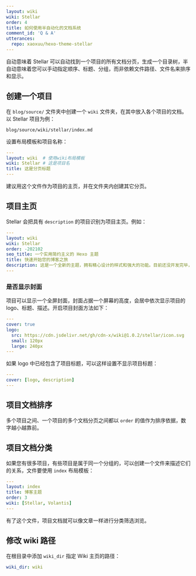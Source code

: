 ```yaml
---
layout: wiki
wiki: Stellar
order: 4
title: 如何使用半自动化的文档系统
comment_id: 'Q & A'
utterances:
  repo: xaoxuu/hexo-theme-stellar
---
```


自动意味着 Stellar 可以自动找到一个项目的所有文档分页，生成一个目录树，半自动意味着您可以手动指定顺序、标题、分组，而非依赖文件路径、文件名来排序和显示。

## 创建一个项目

在 `blog/source/` 文件夹中创建一个 `wiki` 文件夹，在其中放入各个项目的文档。以 Stellar 项目为例：

```
blog/source/wiki/stellar/index.md
```

设置布局模板和项目名称：

```yaml blog/source/wiki/stellar/index.md
---
layout: wiki  # 使用wiki布局模板
wiki: Stellar # 这是项目名
title: 这是分页标题
---
```

建议用这个文件作为项目的主页，并在文件夹内创建其它分页。

## 项目主页

Stellar 会把具有 `description` 的项目识别为项目主页。例如：

```yaml blog/source/wiki/stellar/index.md
---
layout: wiki
wiki: Stellar
order: -202102
seo_title: 一个实用简约主义的 Hexo 主题
title: 快速开始您的博客之旅
description: 这是一个全新的主题，拥有精心设计的样式和强大的功能。目前还没开发完毕，旧的文章正在逐步迁移至新主题。
---
```

### 是否显示封面

项目可以显示一个全屏封面，封面占据一个屏幕的高度，会居中依次显示项目的 logo、标题、描述。开启项目封面方法如下：

```yaml blog/source/wiki/stellar/index.md
---
cover: true
logo:
  src: https://cdn.jsdelivr.net/gh/cdn-x/wiki@1.0.2/stellar/icon.svg
  small: 120px
  large: 240px
---
```

如果 logo 中已经包含了项目标题，可以这样设置不显示项目标题：

```yaml blog/source/wiki/stellar/index.md
---
cover: [logo, description]
---
```

## 项目文档排序

多个项目之间、一个项目的多个文档分页之间都以 `order` 的值作为排序依据，数字越小越靠前。

## 项目文档分类

如果您有很多项目，有些项目是属于同一个分组的，可以创建一个文件来描述它们的关系，文件要使用 `index` 布局模板：

```yaml blog/wiki/categories/hexo-themes.md
---
layout: index
title: 博客主题
order: 3
wiki: [Stellar, Volantis]
---
```

有了这个文件，项目文档就可以像文章一样进行分类筛选浏览。

## 修改 wiki 路径

在根目录中添加 `wiki_dir` 指定 Wiki 主页的路径：

```yaml blog/_config.yml
wiki_dir: wiki
```
